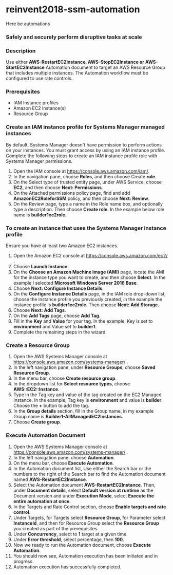 # reinvent2018-ssm-automation

Here be automations

### Safely and securely perform disruptive tasks at scale

### Description
Use either **AWS-RestartEC2Instance, AWS-StopEC2Instance or AWS-StartEC2Instance** Automation document to target an AWS Resource Group that includes multiple instances. The Automation workflow must be configured to use rate controls. 

### Prerequisites

- IAM Instance profiles
- Amazon EC2 Instance(s)
- Resource Group

### Create an IAM instance profile for Systems Manager managed instances
By default, Systems Manager doesn't have permission to perform actions on your instances. You must grant access by using an IAM instance profile. Complete the following steps to create an IAM instance profile role with Systems Manager permissions.

1.	Open the IAM console at https://console.aws.amazon.com/iam/.
2.	In the navigation pane, choose **Roles**, and then choose Create **role**.
3.	On the Select type of trusted entity page, under AWS Service, choose **EC2**, and then choose **Next: Permissions**.
4.	On the Attached permissions policy page, find and add **AmazonEC2RoleforSSM** policy, and then choose **Next: Review**.
5.	On the Review page, type a name in the Role name box, and optionally type a description. Then choose **Create role**. In the example below role name is **builder1ec2role**.

### To create an instance that uses the Systems Manager instance profile
Ensure you have at least two Amazon EC2 instances.	

1.	Open the Amazon EC2 console at https://console.aws.amazon.com/ec2/ .
2.	Choose **Launch Instance**.
3.	On the **Choose an Amazon Machine Image (AMI)** page, locate the AMI for the instance type you want to create, and then choose **Select**. In the example I selected **Microsoft Windows Server 2016 Base**.
4.	Choose **Next: Configure Instance Details**.
5.	On the **Configure Instance Details** page, in the IAM role drop-down list, choose the instance profile you previously created, in the example the instance profile is **builder1ec2role**. Then choose **Next: Add Storage**.
6.	Choose **Next: Add Tags**.
7.	On the **Add Tags** page, choose **Add Tag**.
8.	Fill in the **Key** and **Value** for your tag. In the example, Key is set to **environment** and Value set to **builder1**.
9.	Complete the remaining steps in the wizard.

### Create a Resource Group

1.	Open the AWS Systems Manager console at https://console.aws.amazon.com/systems-manager/ .
2.	In the left navigation pane, under **Resource Groups**, choose **Saved Resource Group**.
3.	In the menu bar, choose **Create resource group**.
4.	In the dropdown list for **Select resource types**, choose **AWS::EC2::Instance**.
5.	Type in the Tag key and value of the tag created on the EC2 Managed Instance. In the example, Tag key is **environment** and value is **builder**. Choose the **+** button to add the tag.
6.	In the **Group details** section, fill in the Group name, in my example Group name is **Builder1-AllManagedEC2Instances**. 
7.	Choose **Create group**.

### Execute Automation Document

1.	Open the AWS Systems Manager console at https://console.aws.amazon.com/systems-manager/ .
2.	In the left navigation pane, choose **Automation**.
3.	On the menu bar, choose **Execute Automation**.
4.	In the Automation document list, Use either the Search bar or the numbers to the right of the Search bar to find the Automation document named **AWS-RestartEC2Instance**.
5.	Select the Automation document **AWS-RestartEC2Instance**. Then, under **Document details**, select **Default version at runtime** as the Document version and under **Execution Mode**, select **Execute the entire automation at once**. 
6.	In the Targets and Rate Control section, choose **Enable targets and rate control**.
7.	Under Targets, for Targets select **Resource Group**, for Parameter select **InstanceId**, and then for Resource Group select the **Resource Group** you created as part of the prerequisites. 
8.	Under **Concurrency**, select to **1** target at a given time. 
9.	Under **Error threshold**, select percentage, then **100**.
10.	Now we ready to run the Automation document, choose **Execute Automation**.
11.	You should now see, Automation execution has been initiated and in progress. 
12.	Automation execution has successfully completed. 
